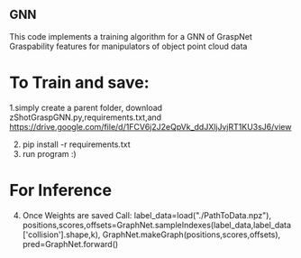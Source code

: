 ##  GNN
This code implements a training algorithm for a GNN of GraspNet Graspability features for manipulators of object point cloud data

# To Train and save: 
1.simply create a parent folder, download zShotGraspGNN.py,requirements.txt,and https://drive.google.com/file/d/1FCV6j2J2eQpVk_ddJXljJvjRT1KU3sJ6/view

2. pip install -r requirements.txt
3. run program :)

# For Inference
4. Once Weights are saved Call:
label_data=load("./PathToData.npz"),
positions,scores,offsets=GraphNet.sampleIndexes(label_data,label_data['collision'].shape,k),
GraphNet.makeGraph(positions,scores,offsets),
pred=GraphNet.forward()
